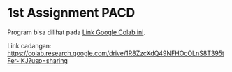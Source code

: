 # 1st Assignment PACD

Program bisa dilihat pada [Link Google Colab ini](https://colab.research.google.com/drive/1R8ZzcXdQ49NFHOcOLnS8T395tFer-IKJ?usp=sharing).

Link cadangan: https://colab.research.google.com/drive/1R8ZzcXdQ49NFHOcOLnS8T395tFer-IKJ?usp=sharing
